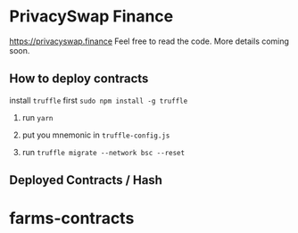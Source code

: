 # PrivacySwap Finance

https://privacyswap.finance Feel free to read the code. More details coming soon.

## How to deploy contracts

   install `truffle` first 
   `sudo npm install -g truffle`

   1. run `yarn`

   2. put you mnemonic in `truffle-config.js`
   3. run `truffle migrate --network bsc --reset`


## Deployed Contracts / Hash

# farms-contracts
